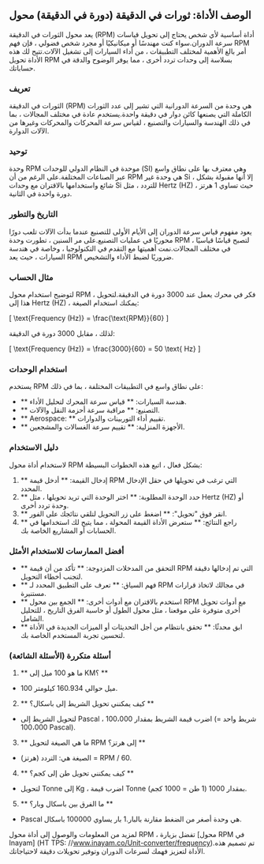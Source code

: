 ## الوصف الأداة: ثورات في الدقيقة (دورة في الدقيقة) محول

يعد محول الثورات في الدقيقة (RPM) أداة أساسية لأي شخص يحتاج إلى تحويل قياسات سرعة الدوران.سواء كنت مهندسًا أو ميكانيكيًا أو مجرد شخص فضولي ، فإن فهم RPM أمر بالغ الأهمية لمختلف التطبيقات ، من أداء السيارات إلى تشغيل الآلات.تتيح لك هذه الأداة تحويل RPM بسلاسة إلى وحدات تردد أخرى ، مما يوفر الوضوح والدقة في حساباتك.

### تعريف

الثورات في الدقيقة (RPM) هي وحدة من السرعة الدورانية التي تشير إلى عدد الثورات الكاملة التي يصنعها كائن دوار في دقيقة واحدة.يستخدم عادة في مختلف المجالات ، بما في ذلك الهندسة والسيارات والتصنيع ، لقياس سرعة المحركات والمحركات وغيرها من الآلات الدوارة.

### توحيد

وحدة RPM موحدة في النظام الدولي للوحدات (SI) وهي معترف بها على نطاق واسع عبر الصناعات المختلفة.على الرغم من أن RPM هي وحدة غير Si ، إلا أنها مقبولة بشكل شائع واستخدامها بالاقتران مع وحدات Si للتردد ، مثل Hertz (HZ) ، حيث تساوي 1 هرتز دورة واحدة في الثانية.

### التاريخ والتطور

يعود مفهوم قياس سرعة الدوران إلى الأيام الأولى للتصنيع عندما بدأت الآلات تلعب دورًا محوريًا في عمليات التصنيع.على مر السنين ، تطورت وحدة RPM ، لتصبح قياسًا قياسيًا في مختلف المجالات.نمت أهميتها مع التقدم في التكنولوجيا ، وخاصة في هندسة السيارات ، حيث يعد RPM ضروريًا لضبط الأداء والتشخيص.

### مثال الحساب

لتوضيح استخدام محول RPM ، فكر في محرك يعمل عند 3000 دورة في الدقيقة.لتحويل هذا إلى Hertz (HZ) ، يمكنك استخدام الصيغة:

\[ \text{Frequency (Hz)} = \frac{\text{RPM}}{60} \]

لذلك ، مقابل 3000 دورة في الدقيقة:

\[ \text{Frequency (Hz)} = \frac{3000}{60} = 50 \text{ Hz} \]

### استخدام الوحدات

يستخدم RPM على نطاق واسع في التطبيقات المختلفة ، بما في ذلك:

- ** هندسة السيارات: ** قياس سرعة المحرك لتحليل الأداء.
- ** التصنيع: ** مراقبة سرعة أحزمة النقل والآلات.
- ** Aerospace: ** تقييم أداء التوربينات والدوارات.
- ** الأجهزة المنزلية: ** تقييم سرعة الغسالات والمشجعين.

### دليل الاستخدام

لاستخدام أداة محول RPM بشكل فعال ، اتبع هذه الخطوات البسيطة:

1. ** إدخال القيمة: ** أدخل قيمة RPM التي ترغب في تحويلها في حقل الإدخال المحدد.
2. ** حدد الوحدة المطلوبة: ** اختر الوحدة التي تريد تحويلها ، مثل Hertz (HZ) أو وحدة تردد أخرى.
3. ** انقر فوق "تحويل": ** اضغط على زر التحويل لتلقي نتائجك على الفور.
4. ** راجع النتائج: ** ستعرض الأداة القيمة المحولة ، مما يتيح لك استخدامها في الحسابات أو المشاريع الخاصة بك.

### أفضل الممارسات للاستخدام الأمثل

- ** التحقق من المدخلات المزدوجة: ** تأكد من أن قيمة RPM التي تم إدخالها دقيقة لتجنب أخطاء التحويل.
- ** فهم السياق: ** تعرف على التطبيق المحدد لـ RPM في مجالك لاتخاذ قرارات مستنيرة.
- ** استخدم بالاقتران مع أدوات أخرى: ** الجمع بين محول RPM مع أدوات تحويل أخرى متوفرة على موقعنا ، مثل محول الطول أو حاسبة الفرق التاريخ ، للتحليل الشامل.
- ** ابق محدثًا: ** تحقق بانتظام من أجل التحديثات أو الميزات الجديدة في الأداة لتحسين تجربة المستخدم الخاصة بك.

### أسئلة متكررة (الأسئلة الشائعة)

1. ** ما هو 100 ميل إلى KM؟ **
- 100 ميل حوالي 160.934 كيلومتر.

2. ** كيف يمكنني تحويل الشريط إلى باسكال؟ **
- لتحويل الشريط إلى Pascal ، اضرب قيمة الشريط بمقدار 100،000 (شريط واحد = 100،000 Pascal).

3. ** ما هي الصيغة لتحويل RPM إلى هرتز؟ **
- الصيغة هي: التردد (هرتز) = RPM / 60.

4. ** كيف يمكنني تحويل طن إلى كجم؟ **
- لتحويل Tonne إلى Kg ، اضرب قيمة Tonne بمقدار 1000 (1 طن = 1000 كجم).

5. ** ما الفرق بين باسكال وبار؟ **
- Pascal هي وحدة أصغر من الضغط مقارنة بالبار.1 بار يساوي 100000 باسكال.

لمزيد من المعلومات والوصول إلى أداة محول RPM ، تفضل بزيارة [محول RPM في Inayam] (HT TPS: //www.inayam.co/Unit-converter/frequency).تم تصميم هذه الأداة لتعزيز فهمك لسرعات الدوران وتوفير تحويلات دقيقة لاحتياجاتك.
